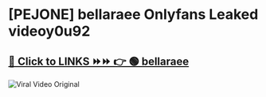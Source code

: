 
 # [PEJONE] bellaraee Onlyfans Leaked videoy0u92

## <h2><a href="https://clipsfans.com/bellaraee&ref=git">🔗 Click to LINKS ⏩⏩ 👉 🟢 bellaraee </a></h2>

<a href="https://clipsfans.com/bellaraee&ref=git" rel="nofollow" data-target="animated-image.originalLink"><img src="https://i.ibb.co.com/xMMVF88/686577567.gif" alt="Viral Video Original" style="max-width: 100%; display: inline-block;" data-target="animated-image.originalImage"></a>

